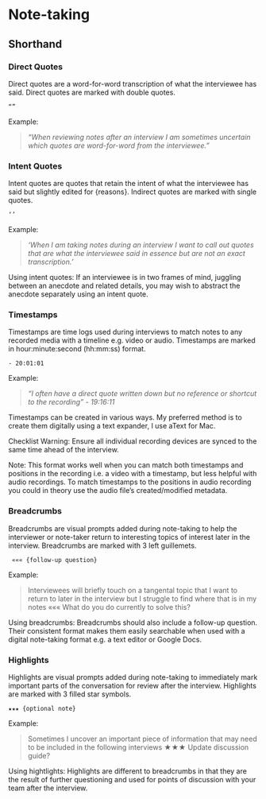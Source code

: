 # Note-taking

## Shorthand

### Direct Quotes

Direct quotes are a word-for-word transcription of what the interviewee has said. Direct quotes are marked with double quotes.

`“”`

Example:

> *“When reviewing notes after an interview I am sometimes uncertain which quotes are word-for-word from the interviewee.”*

### Intent Quotes

Intent quotes are quotes that retain the intent of what the interviewee has said but slightly edited for {reasons}. Indirect quotes are marked with single quotes.

`‘’`

Example:

> *‘When I am taking notes during an interview I want to call out quotes that are what the interviewee said in essence but are not an exact transcription.’*

Using intent quotes: If an interviewee is in two frames of mind, juggling between an anecdote and related details, you may wish to abstract the anecdote separately using an intent quote.

### Timestamps

Timestamps are time logs used during interviews to match notes to any recorded media with a timeline e.g. video or audio. Timestamps are marked in hour:minute:second (hh:mm:ss) format.

`- 20:01:01`

Example:

> *“I often have a direct quote written down but no reference or shortcut to the recording” - 19:16:11*

Timestamps can be created in various ways. My preferred method is to create them digitally using a text expander, I use aText for Mac.

Checklist Warning: Ensure all individual recording devices are synced to the same time ahead of the interview.

Note: This format works well when you can match both timestamps and positions in the recording i.e. a video with a timestamp, but less helpful with audio recordings. To match timestamps to the positions in audio recording you could in theory use the audio file’s created/modified metadata.

 ### Breadcrumbs

Breadcrumbs are visual prompts added during note-taking to help the interviewer or note-taker return to interesting topics of interest later in the interview. Breadcrumbs are marked with 3 left guillemets.

` ««« {follow-up question}`

Example:

> Interviewees will briefly touch on a tangental topic that I want to return to later in the interview but I struggle to find where that is in my notes ««« What do you do currently to solve this?

Using breadcrumbs: Breadcrumbs should also include a follow-up question. Their consistent format makes them easily searchable when used with a digital note-taking format e.g. a text editor or Google Docs.

### Highlights

Highlights are visual prompts added during note-taking to immediately mark important parts of the conversation for review after the interview. Highlights are marked with 3 filled star symbols.

`★★★ {optional note}`

Example:

> Sometimes I uncover an important piece of information that may need to be included in the following interviews ★★★ Update discussion guide?

Using hightlights: Highlights are different to breadcrumbs in that they are the result of further questioning and used for points of discussion with your team after the interview.
